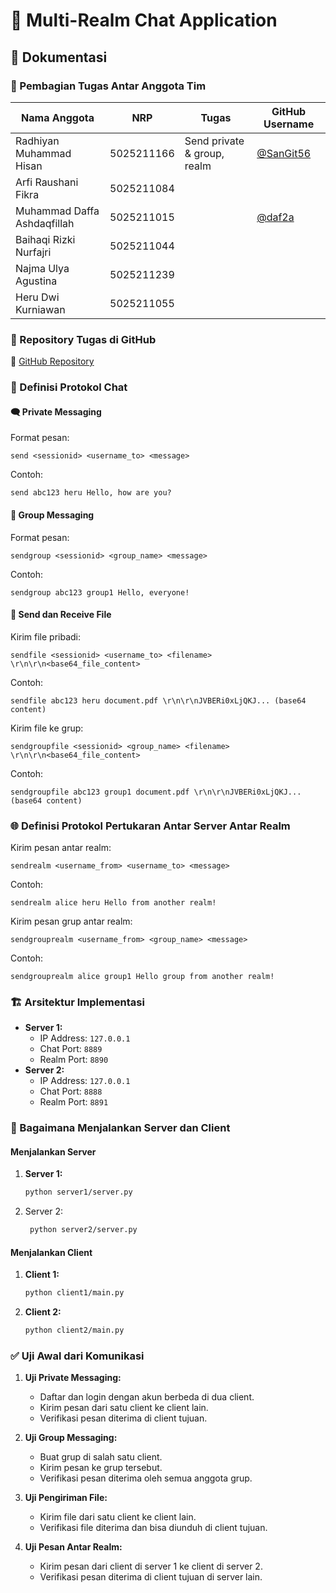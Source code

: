 # 📱 Multi-Realm Chat Application

## 📑 Dokumentasi

### 👥 Pembagian Tugas Antar Anggota Tim

| Nama Anggota                | NRP        | Tugas | GitHub Username                    |
| --------------------------- | ---------- | ----- | ---------------------------------- |
| Radhiyan Muhammad Hisan     | 5025211166 | Send private & group, realm | [@SanGit56](https://github.com/SanGit56) |
| Arfi Raushani Fikra         | 5025211084 |  |                                    |
| Muhammad Daffa Ashdaqfillah | 5025211015 |  | [@daf2a](https://github.com/daf2a) |
| Baihaqi Rizki Nurfajri      | 5025211044 |  |                                    |
| Najma Ulya Agustina         | 5025211239 |  |                                    |
| Heru Dwi Kurniawan          | 5025211055 |  |                                    |

### 📂 Repository Tugas di GitHub

🔗 [GitHub Repository](https://github.com/herukurniawann/FP_ProgjarKelompok5_Soket)

### 📝 Definisi Protokol Chat

#### 🗨️ Private Messaging

Format pesan:

```
send <sessionid> <username_to> <message>
```

Contoh:

```
send abc123 heru Hello, how are you?
```

#### 👥 Group Messaging

Format pesan:

```
sendgroup <sessionid> <group_name> <message>
```

Contoh:

```
sendgroup abc123 group1 Hello, everyone!
```

#### 📁 Send dan Receive File

Kirim file pribadi:

```
sendfile <sessionid> <username_to> <filename> \r\n\r\n<base64_file_content>
```

Contoh:

```
sendfile abc123 heru document.pdf \r\n\r\nJVBERi0xLjQKJ... (base64 content)
```

Kirim file ke grup:

```
sendgroupfile <sessionid> <group_name> <filename> \r\n\r\n<base64_file_content>
```

Contoh:

```
sendgroupfile abc123 group1 document.pdf \r\n\r\nJVBERi0xLjQKJ... (base64 content)
```

### 🌐 Definisi Protokol Pertukaran Antar Server Antar Realm

Kirim pesan antar realm:

```
sendrealm <username_from> <username_to> <message>
```

Contoh:

```
sendrealm alice heru Hello from another realm!
```

Kirim pesan grup antar realm:

```
sendgrouprealm <username_from> <group_name> <message>
```

Contoh:

```
sendgrouprealm alice group1 Hello group from another realm!
```

### 🏗️ Arsitektur Implementasi

- **Server 1:**
  - IP Address: `127.0.0.1`
  - Chat Port: `8889`
  - Realm Port: `8890`
- **Server 2:**
  - IP Address: `127.0.0.1`
  - Chat Port: `8888`
  - Realm Port: `8891`

### 🚀 Bagaimana Menjalankan Server dan Client

#### Menjalankan Server

1. **Server 1:**

   ```sh
   python server1/server.py
   ```

2. Server 2:
   ```sh
    python server2/server.py
   ```

#### Menjalankan Client

1. **Client 1:**

   ```sh
   python client1/main.py
   ```

2. **Client 2:**
   ```sh
   python client2/main.py
   ```

### ✅ Uji Awal dari Komunikasi

1. **Uji Private Messaging:**

   - Daftar dan login dengan akun berbeda di dua client.
   - Kirim pesan dari satu client ke client lain.
   - Verifikasi pesan diterima di client tujuan.

2. **Uji Group Messaging:**

   - Buat grup di salah satu client.
   - Kirim pesan ke grup tersebut.
   - Verifikasi pesan diterima oleh semua anggota grup.

3. **Uji Pengiriman File:**

   - Kirim file dari satu client ke client lain.
   - Verifikasi file diterima dan bisa diunduh di client tujuan.

4. **Uji Pesan Antar Realm:**
   - Kirim pesan dari client di server 1 ke client di server 2.
   - Verifikasi pesan diterima di client tujuan di server lain.
